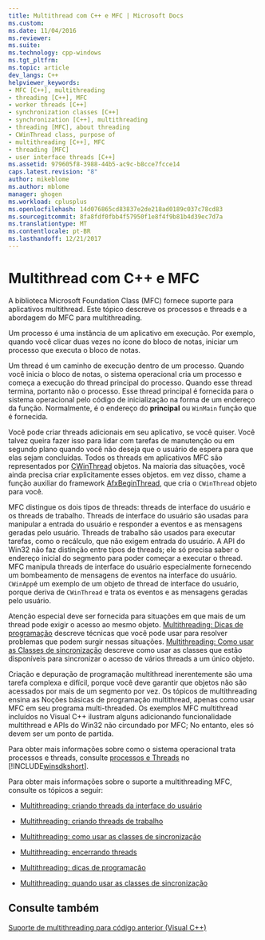 ```yaml
---
title: Multithread com C++ e MFC | Microsoft Docs
ms.custom: 
ms.date: 11/04/2016
ms.reviewer: 
ms.suite: 
ms.technology: cpp-windows
ms.tgt_pltfrm: 
ms.topic: article
dev_langs: C++
helpviewer_keywords:
- MFC [C++], multithreading
- threading [C++], MFC
- worker threads [C++]
- synchronization classes [C++]
- synchronization [C++], multithreading
- threading [MFC], about threading
- CWinThread class, purpose of
- multithreading [C++], MFC
- threading [MFC]
- user interface threads [C++]
ms.assetid: 979605f8-3988-44b5-ac9c-b8cce7fcce14
caps.latest.revision: "8"
author: mikeblome
ms.author: mblome
manager: ghogen
ms.workload: cplusplus
ms.openlocfilehash: 14d076865cd83837e2de218ad0189c037c78cd83
ms.sourcegitcommit: 8fa8fdf0fbb4f57950f1e8f4f9b81b4d39ec7d7a
ms.translationtype: MT
ms.contentlocale: pt-BR
ms.lasthandoff: 12/21/2017
---
```

# <a name="multithreading-with-c-and-mfc"></a>Multithread com C++ e MFC
A biblioteca Microsoft Foundation Class (MFC) fornece suporte para aplicativos multithread. Este tópico descreve os processos e threads e a abordagem do MFC para multithreading.  
  
 Um processo é uma instância de um aplicativo em execução. Por exemplo, quando você clicar duas vezes no ícone do bloco de notas, iniciar um processo que executa o bloco de notas.  
  
 Um thread é um caminho de execução dentro de um processo. Quando você inicia o bloco de notas, o sistema operacional cria um processo e começa a execução do thread principal do processo. Quando esse thread termina, portanto não o processo. Esse thread principal é fornecida para o sistema operacional pelo código de inicialização na forma de um endereço da função. Normalmente, é o endereço do **principal** ou `WinMain` função que é fornecida.  
  
 Você pode criar threads adicionais em seu aplicativo, se você quiser. Você talvez queira fazer isso para lidar com tarefas de manutenção ou em segundo plano quando você não deseja que o usuário de espera para que elas sejam concluídas. Todos os threads em aplicativos MFC são representados por [CWinThread](../mfc/reference/cwinthread-class.md) objetos. Na maioria das situações, você ainda precisa criar explicitamente esses objetos. em vez disso, chame a função auxiliar do framework [AfxBeginThread](../mfc/reference/application-information-and-management.md#afxbeginthread), que cria o `CWinThread` objeto para você.  
  
 MFC distingue os dois tipos de threads: threads de interface do usuário e os threads de trabalho. Threads de interface do usuário são usadas para manipular a entrada do usuário e responder a eventos e as mensagens geradas pelo usuário. Threads de trabalho são usados para executar tarefas, como o recálculo, que não exigem entrada do usuário. A API do Win32 não faz distinção entre tipos de threads; ele só precisa saber o endereço inicial do segmento para poder começar a executar o thread. MFC manipula threads de interface do usuário especialmente fornecendo um bombeamento de mensagens de eventos na interface do usuário. `CWinApp`é um exemplo de um objeto de thread de interface do usuário, porque deriva de `CWinThread` e trata os eventos e as mensagens geradas pelo usuário.  
  
 Atenção especial deve ser fornecida para situações em que mais de um thread pode exigir o acesso ao mesmo objeto. [Multithreading: Dicas de programação](../parallel/multithreading-programming-tips.md) descreve técnicas que você pode usar para resolver problemas que podem surgir nessas situações. [Multithreading: Como usar as Classes de sincronização](../parallel/multithreading-how-to-use-the-synchronization-classes.md) descreve como usar as classes que estão disponíveis para sincronizar o acesso de vários threads a um único objeto.  
  
 Criação e depuração de programação multithread inerentemente são uma tarefa complexa e difícil, porque você deve garantir que objetos não são acessados por mais de um segmento por vez. Os tópicos de multithreading ensina as Noções básicas de programação multithread, apenas como usar MFC em seu programa multi-threaded. Os exemplos MFC multithread incluídos no Visual C++ ilustram alguns adicionando funcionalidade multithread e APIs do Win32 não circundado por MFC; No entanto, eles só devem ser um ponto de partida.  
  
 Para obter mais informações sobre como o sistema operacional trata processos e threads, consulte [processos e Threads](http://msdn.microsoft.com/library/windows/desktop/ms684841) no [!INCLUDE[winsdkshort](../atl-mfc-shared/reference/includes/winsdkshort_md.md)].  
  
 Para obter mais informações sobre o suporte a multithreading MFC, consulte os tópicos a seguir:  
  
-   [Multithreading: criando threads da interface do usuário](../parallel/multithreading-creating-user-interface-threads.md)  
  
-   [Multithreading: criando threads de trabalho](../parallel/multithreading-creating-worker-threads.md)  
  
-   [Multithreading: como usar as classes de sincronização](../parallel/multithreading-how-to-use-the-synchronization-classes.md)  
  
-   [Multithreading: encerrando threads](../parallel/multithreading-terminating-threads.md)  
  
-   [Multithreading: dicas de programação](../parallel/multithreading-programming-tips.md)  
  
-   [Multithreading: quando usar as classes de sincronização](../parallel/multithreading-when-to-use-the-synchronization-classes.md)  
  
## <a name="see-also"></a>Consulte também  
 [Suporte de multithreading para código anterior (Visual C++)](../parallel/multithreading-support-for-older-code-visual-cpp.md)